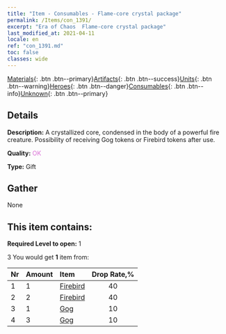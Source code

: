 ```yaml
---
title: "Item - Consumables - Flame-core crystal package"
permalink: /Items/con_1391/
excerpt: "Era of Chaos  Flame-core crystal package"
last_modified_at: 2021-04-11
locale: en
ref: "con_1391.md"
toc: false
classes: wide
---
```

 [Materials](/Items/){: .btn .btn--primary}[Artifacts](/Items/Artifacts/){: .btn .btn--success}[Units](/Items/Units/){: .btn .btn--warning}[Heroes](/Items/Heroes/){: .btn .btn--danger}[Consumables](/Items/Consumables/){: .btn .btn--info}[Unknown](/Items/Unknown/){: .btn .btn--primary}

## Details
 **Description:** A crystallized core, condensed in the body of a powerful fire creature. Possibility of receiving Gog tokens or Firebird tokens after use.

 **Quality:** <span style="color: #DA70D6">OK</span>

 **Type:** Gift

## Gather

  None

## This item contains:

 **Required Level to open:** 1

 3 You would get **1** item  from:

  | Nr | Amount |     Item    | Drop Rate,% |
  |:---|:-------|:------------|:---------:|
  | 1 | 1 | [Firebird](/Items/unt_268/) | 40 | 
  | 2 | 2 | [Firebird](/Items/unt_268/) | 40 | 
  | 3 | 1 | [Gog](/Items/unt_227/) | 10 | 
  | 4 | 3 | [Gog](/Items/unt_227/) | 10 | 
